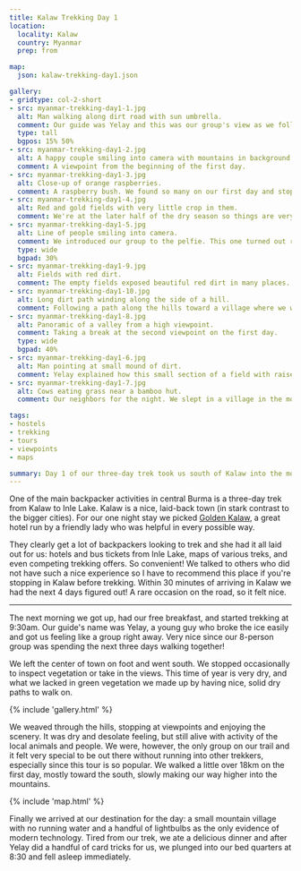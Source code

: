 ```yaml
---
title: Kalaw Trekking Day 1
location:
  locality: Kalaw
  country: Myanmar
  prep: from

map:
  json: kalaw-trekking-day1.json

gallery:
- gridtype: col-2-short
- src: myanmar-trekking-day1-1.jpg
  alt: Man walking along dirt road with sun umbrella.
  comment: Our guide was Yelay and this was our group's view as we followed him for three days.
  type: tall
  bgpos: 15% 50%
- src: myanmar-trekking-day1-2.jpg
  alt: A happy couple smiling into camera with mountains in background.
  comment: A viewpoint from the beginning of the first day.
- src: myanmar-trekking-day1-3.jpg
  alt: Close-up of orange raspberries.
  comment: A raspberry bush. We found so many on our first day and stopped at every single one to pick them clean. People don't sell them in the market because in this weather the fruit goes bad too quickly to be worth it.
- src: myanmar-trekking-day1-4.jpg
  alt: Red and gold fields with very little crop in them.
  comment: We're at the later half of the dry season so things are very dry, crops are all harvested.
- src: myanmar-trekking-day1-5.jpg
  alt: Line of people smiling into camera.
  comment: We introduced our group to the pelfie. This one turned out really great!
  type: wide
  bgpad: 30%
- src: myanmar-trekking-day1-9.jpg
  alt: Fields with red dirt.
  comment: The empty fields exposed beautiful red dirt in many places.
- src: myanmar-trekking-day1-10.jpg
  alt: Long dirt path winding along the side of a hill.
  comment: Following a path along the hills toward a village where we would sleep for the night.
- src: myanmar-trekking-day1-8.jpg
  alt: Panoramic of a valley from a high viewpoint.
  comment: Taking a break at the second viewpoint on the first day.
  type: wide
  bgpad: 40%
- src: myanmar-trekking-day1-6.jpg
  alt: Man pointing at small mound of dirt.
  comment: Yelay explained how this small section of a field with raised dirt is an offering for a good harvest. Once pointed out, you spot them all over the farmland.
- src: myanmar-trekking-day1-7.jpg
  alt: Cows eating grass near a bamboo hut.
  comment: Our neighbors for the night. We slept in a village in the mountains. No electricity, no running water.

tags:
- hostels
- trekking
- tours
- viewpoints
- maps

summary: Day 1 of our three-day trek took us south of Kalaw into the mountains. We walked over 18km and stopped to sleep in a mountain village.
---
```


One of the main backpacker activities in central Burma is a three-day trek from Kalaw to Inle Lake. Kalaw is a nice, laid-back town (in stark contrast to the bigger cities). For our one night stay we picked [Golden Kalaw](http://www.tripadvisor.com/Hotel_Review-g1016308-d1536822-Reviews-Golden_Kalaw_Inn-Kalaw_Shan_State.html), a great hotel run by a friendly lady who was helpful in every possible way.

They clearly get a lot of backpackers looking to trek and she had it all laid out for us: hotels and bus tickets from Inle Lake, maps of various treks, and even competing trekking offers. So convenient! We talked to others who did not have such a nice experience so I have to recommend this place if you're stopping in Kalaw before trekking. Within 30 minutes of arriving in Kalaw we had the next 4 days figured out! A rare occasion on the road, so it felt nice.

---

The next morning we got up, had our free breakfast, and started trekking at 9:30am. Our guide's name was Yelay, a young guy who broke the ice easily and got us feeling like a group right away. Very nice since our 8-person group was spending the next three days walking together!

We left the center of town on foot and went south. We stopped occasionally to inspect vegetation or take in the views. This time of year is very dry, and what we lacked in green vegetation we made up by having nice, solid dry paths to walk on.

{% include 'gallery.html' %}

We weaved through the hills, stopping at viewpoints and enjoying the scenery. It was dry and desolate feeling, but still alive with activity of the local animals and people. We were, however, the only group on our trail and it felt very special to be out there without running into other trekkers, especially since this tour is so popular. We walked a little over 18km on the first day, mostly toward the south, slowly making our way higher into the mountains.

{% include 'map.html' %}

Finally we arrived at our destination for the day: a small mountain village with no running water and a handful of lightbulbs as the only evidence of modern technology. Tired from our trek, we ate a delicious dinner and after Yelay did a handful of card tricks for us, we plunged into our bed quarters at 8:30 and fell asleep immediately.
